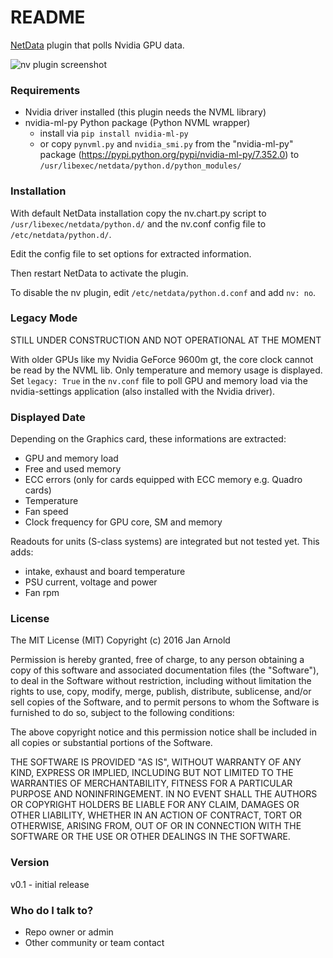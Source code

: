 # README #

[NetData](https://github.com/firehol/netdata/) plugin that polls Nvidia GPU data.

![nv plugin screenshot](http://semper.space/netdata_nv/screenshot01.png "Netdata nv plugin")


### Requirements ###

* Nvidia driver installed (this plugin needs the NVML library)
* nvidia-ml-py Python package (Python NVML wrapper)
    - install via `pip install nvidia-ml-py`
    - or copy `pynvml.py` and `nvidia_smi.py` from the "nvidia-ml-py" package (https://pypi.python.org/pypi/nvidia-ml-py/7.352.0) to `/usr/libexec/netdata/python.d/python_modules/`


### Installation ###

With default NetData installation copy the nv.chart.py script to `/usr/libexec/netdata/python.d/` and the nv.conf config file to `/etc/netdata/python.d/`.

Edit the config file to set options for extracted information.

Then restart NetData to activate the plugin.

To disable the nv plugin, edit `/etc/netdata/python.d.conf` and add `nv: no`.


### Legacy Mode ###

STILL UNDER CONSTRUCTION AND NOT OPERATIONAL AT THE MOMENT

With older GPUs like my Nvidia GeForce 9600m gt, the core clock cannot be read by the NVML lib. Only temperature and memory usage is displayed.
Set `legacy: True` in the `nv.conf` file to poll GPU and memory load via the nvidia-settings application (also installed with the Nvidia driver).


### Displayed Date ###

Depending on the Graphics card, these informations are extracted:

- GPU and memory load
- Free and used memory
- ECC errors (only for cards equipped with ECC memory e.g. Quadro cards)
- Temperature
- Fan speed
- Clock frequency for GPU core, SM and memory

Readouts for units (S-class systems) are integrated but not tested yet. This adds:

- intake, exhaust and board temperature
- PSU current, voltage and power
- Fan rpm

### License ###

The MIT License (MIT)
Copyright (c) 2016 Jan Arnold

Permission is hereby granted, free of charge, to any person obtaining a copy of this software and associated documentation files (the "Software"), to deal in the Software without restriction, including without limitation the rights to use, copy, modify, merge, publish, distribute, sublicense, and/or sell copies of the Software, and to permit persons to whom the Software is furnished to do so, subject to the following conditions:

The above copyright notice and this permission notice shall be included in all copies or substantial portions of the Software.

THE SOFTWARE IS PROVIDED "AS IS", WITHOUT WARRANTY OF ANY KIND, EXPRESS OR IMPLIED, INCLUDING BUT NOT LIMITED TO THE WARRANTIES OF MERCHANTABILITY, FITNESS FOR A PARTICULAR PURPOSE AND NONINFRINGEMENT. IN NO EVENT SHALL THE AUTHORS OR COPYRIGHT HOLDERS BE LIABLE FOR ANY CLAIM, DAMAGES OR OTHER LIABILITY, WHETHER IN AN ACTION OF CONTRACT, TORT OR OTHERWISE, ARISING FROM, OUT OF OR IN CONNECTION WITH THE SOFTWARE OR THE USE OR OTHER DEALINGS IN THE SOFTWARE.

### Version ###

v0.1 - initial release



### Who do I talk to? ###

* Repo owner or admin
* Other community or team contact
